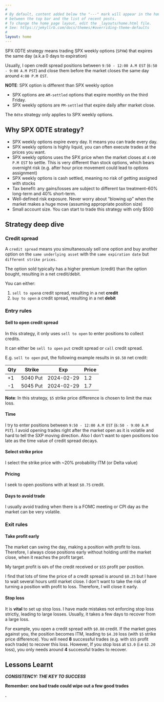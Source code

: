 ```yaml
---
#
# By default, content added below the "---" mark will appear in the home page
# between the top bar and the list of recent posts.
# To change the home page layout, edit the _layouts/home.html file.
# See: https://jekyllrb.com/docs/themes/#overriding-theme-defaults
#
layout: home
---
```



SPX 0DTE strategy means trading SPX weekly options (`SPXW`) that expires the same day (a.k.a 0 days to expiration)

Usually, I open credit spread positions between `9:50 - 12:00 A.M EST` (`6:50 - 9:00 A.M PST`) and close them before the market closes the same day around `4:00 P.M EST`.

**NOTE**: SPX option is different than SPX weekly option

- SPX options are `AM-settled` options that expire monthly on the third Friday.
- SPX weekly options are `PM-settled` that expire daily after market close.

The `0dte` strategy only applies to SPX weekly options.

## **Why SPX 0DTE strategy?**

- SPX weekly options expire every day. It means you can trade every day.
- SPX weekly options is highly liquid, you can often execute trades at the prices you want.
- SPX weekly options uses the SPX price when the market closes at `4:00 P.M EST` to settle. This is very different than stock options, which bears overnight risk (e.g. after hour price movement could lead to options assignment)
- SPX weekly options is cash settled, meaning no risk of getting assigned with stocks
- Tax benefit: any gains/losses are subject to different tax treatment–60% long-term and 40% short-term.
- Well-defined risk exposure. Never worry about “blowing up” when the market makes a huge move (assuming appropriate position size)
- Small account size. You can start to trade this strategy with only $500

## Strategy deep dive

### Credit spread

A `credit spread` means you simultaneously sell one option and buy another option on the `same underlying asset` with the `same expiration date` but `different strike prices`.

The option sold typically has a higher premium (credit) than the option bought, resulting in a net credit/debit.

You can either:

1. `sell to open`a credit spread, resulting in a net **credit**
2. `buy to open` a credit spread, resulting in a net **debit**


### Entry rules

#### Sell to open credit spread

In this strategy, it only uses `sell to open` to enter positions to collect credits.

It can either be `sell to open` `put` credit spread or `call` credit spread.

E.g. `sell to open` put, the following example results in `$0.50` net credit:

| Qty | Strike   | Exp        | Price |
|-----|----------|------------|-------|
| +1  | 5040 Put | 2024-02-29 | 1.2   |
| -1  | 5045 Put | 2024-02-29 | 1.7   |


**Note**: In this strategy, `$5` strike price difference is chosen to limit the max loss.

#### Time

I try to enter positions between `9:50 - 12:00 A.M EST` (`6:50 - 9:00 A.M PST`). I avoid opening trades right after the market open as it is volatile and hard to tell the SXP moving direction. Also I don't want to open positions too late as the time value of credit spread decays.

#### Select strike price

I select the strike price with ~20% probability ITM (or Delta value)

#### Pricing

I seek to open positions with at least `$0.75` credit.

#### Days to avoid trade

I usually avoid trading when there is a FOMC meeting or CPI day as the market can be very volatile.

### Exit rules

#### Take profit early

The market can swing the day, making a position with profit to loss. Therefore, I always close positions early without holding until the market close, when it reaches the profit target.

My target profit is `60%` of the credit received or `$55` profit per position.

I find that lots of time the price of a credit spread is around `$0.25` but I have to wait several hours until market close. I don't want to take the risk of turning a position with profit to loss. Therefore, I will close it early.

#### Stop loss

It is **vital** to set up stop loss. I have made mistakes not enforcing stop loss strictly, leading to large losses. Usually, it takes a few days to recover from a large loss.

For example, you open a credit spread with `$0.80` credit. If the market goes against you, the position becomes ITM, leading to `$4.20` loss (with `$5` strike price difference). You will need **8** successful trades (e.g. with `$55` profit each trade) to recover this loss. However, If you stop loss at `$3.0` (i.e `$2.20` loss), you only needs around **4** successful trades to recover.


## Lessons Learnt

***CONSISTENCY: THE KEY TO SUCCESS***

**Remember: one bad trade could wipe out a few good trades**

**.**
